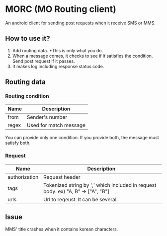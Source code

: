 MORC (MO Routing client)
===============================
An android client for sending post requests when it receive SMS or MMS.

How to use it?
------------------------------
1. Add routing data. *This is only what you do.
2. When a message comes, it checks to see if it satisfies the condition. Send post request if it passes.
3. It makes log including response status code.

Routing data
-----------------------
### Routing condition
| Name | Description |
| ---- |-------------|
| from | Sender's number |
| regex | Used for match message |


You can provide only one condition. If you provide both, the message must satisfy both.

### Request
| Name | Description |
| ---- |-------------|
| authorization | Request header |
| tags | Tokenized string by ',' which included in request body. ex) "A, B" -> ["A", "B"] |
| urls | Url to reqeust. It can be several. |


Issue
-----------
MMS' title crashes when it contains korean characters.
